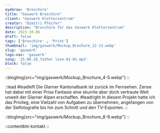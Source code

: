 ```yaml
---
eyebrow: 'Broschüre'
title: "Gaswerk Broschüre"
client: "Gaswerk Kletterzentrum"
creator: "Dimitri Pfeifer"
description: "Broschüre für das Gaswerk Kletterzentrum"
date: 2023-10-06
draft: false
tags: ['Broschüre' , 'Print']
thumbnail: 'img/gaswerk/Mockup_Brochure_12-13.webp'
slug: 'gaswerk'
logo-nav: 'gaswerk'
song: '25.06.28_father love-01-01.mp3'
block: false
---
```






::blogImg{src="img/gaswerk/Mockup_Brochure_4-5.webp"}
::




::lead
#leadleft
Die Glarner Kantonalbank ist zurück im Fernsehen. Zense hat dabei mit einer Prise Fantasie eine skurrile aber doch vertraute Welt unweit der Glarner Alpen erschaffen.
#leadright
In diesem Projekt hatte ich das Privileg, eine Vielzahl von Aufgaben zu übernehmen, angefangen von der Setfotografie bis hin zum Schnitt und den TV-Exporten.
::


::blogImg{src="img/gaswerk/Mockup_Brochure_8-9.webp"}
::







::contentbtn 
kontakt
::


